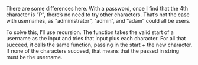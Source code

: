 There are some differences here. With a password, once I find that the 4th character is “P”, there’s no need to try other characters. That’s not the case with usernames, as “administrator”, “admin”, and “adam” could all be users. 

To solve this, I’ll use recursion. The function takes the valid start of a username as the input and tries that input plus each character. For all that succeed, it calls the same function, passing in the start + the new character. If none of the characters succeed, that means that the passed in string must be the username.
